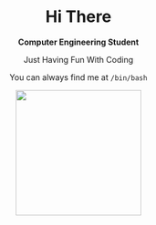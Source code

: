 <div align="center">

# Hi There

**Computer Engineering Student**

Just Having Fun With Coding

You can always find me at `/bin/bash`

<img src="https://i.pinimg.com/originals/6e/8d/0b/6e8d0b94a946a0068a445e7a714edcf1.gif" height="220px"/>

</div>
